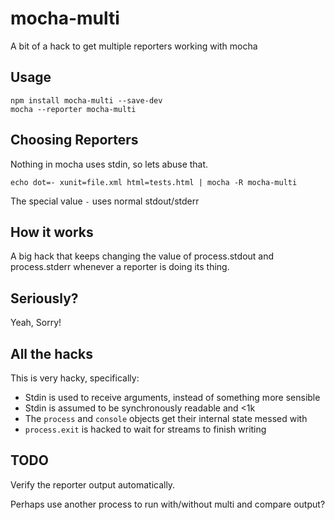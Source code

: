 mocha-multi
===========

A bit of a hack to get multiple reporters working with mocha

Usage
-----

    npm install mocha-multi --save-dev
    mocha --reporter mocha-multi

Choosing Reporters
------------------

Nothing in mocha uses stdin, so lets abuse that.

    echo dot=- xunit=file.xml html=tests.html | mocha -R mocha-multi

The special value `-` uses normal stdout/stderr

How it works
------------

A big hack that keeps changing the value of process.stdout and process.stderr
whenever a reporter is doing its thing.

Seriously?
----------

Yeah, Sorry!

All the hacks
-------------

This is very hacky, specifically:

 * Stdin is used to receive arguments, instead of something more sensible
 * Stdin is assumed to be synchronously readable and <1k
 * The `process` and `console` objects get their internal state messed with
 * `process.exit` is hacked to wait for streams to finish writing

TODO
----

Verify the reporter output automatically.

Perhaps use another process to run with/without multi and compare output?
